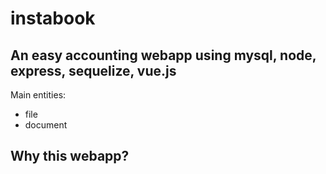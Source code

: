 # instabook

An easy accounting webapp using mysql, node, express, sequelize, vue.js
---
Main entities: 
- file
- document

Why this webapp?
---